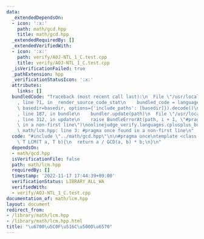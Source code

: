 ```yaml
---
data:
  _extendedDependsOn:
  - icon: ':x:'
    path: math/gcd.hpp
    title: math/gcd.hpp
  _extendedRequiredBy: []
  _extendedVerifiedWith:
  - icon: ':x:'
    path: verify/AOJ-NTL_1_C.test.cpp
    title: verify/AOJ-NTL_1_C.test.cpp
  _isVerificationFailed: true
  _pathExtension: hpp
  _verificationStatusIcon: ':x:'
  attributes:
    links: []
  bundledCode: "Traceback (most recent call last):\n  File \"/usr/local/lib/python3.10/site-packages/onlinejudge_verify/documentation/build.py\"\
    , line 71, in _render_source_code_stat\n    bundled_code = language.bundle(stat.path,\
    \ basedir=basedir, options={'include_paths': [basedir]}).decode()\n  File \"/usr/local/lib/python3.10/site-packages/onlinejudge_verify/languages/cplusplus.py\"\
    , line 187, in bundle\n    bundler.update(path)\n  File \"/usr/local/lib/python3.10/site-packages/onlinejudge_verify/languages/cplusplus_bundle.py\"\
    , line 312, in update\n    raise BundleErrorAt(path, i + 1, \"#pragma once found\
    \ in a non-first line\")\nonlinejudge_verify.languages.cplusplus_bundle.BundleErrorAt:\
    \ math/lcm.hpp: line 3: #pragma once found in a non-first line\n"
  code: "#include \"../math/gcd.hpp\"\n\n#pragma once\ntemplate <class T>\ninline\
    \ T LCM(T a, T b){\n  return a / GCD(a, b) * b;\n}\n"
  dependsOn:
  - math/gcd.hpp
  isVerificationFile: false
  path: math/lcm.hpp
  requiredBy: []
  timestamp: '2022-11-17 17:44:39+09:00'
  verificationStatus: LIBRARY_ALL_WA
  verifiedWith:
  - verify/AOJ-NTL_1_C.test.cpp
documentation_of: math/lcm.hpp
layout: document
redirect_from:
- /library/math/lcm.hpp
- /library/math/lcm.hpp.html
title: "\u6700\u5C0F\u516C\u500D\u6570"
---
```

